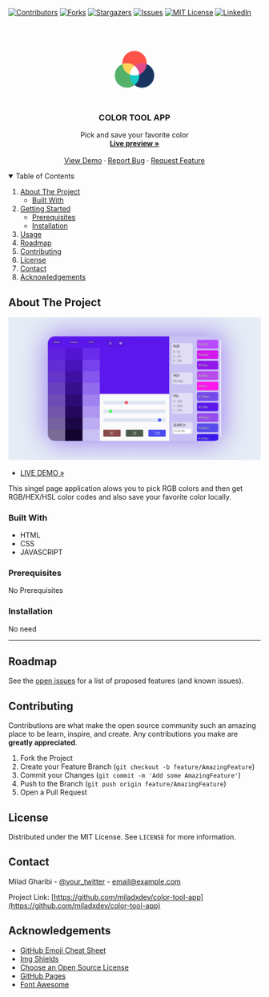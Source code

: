 [![Contributors][contributors-shield]][contributors-url]
[![Forks][forks-shield]][forks-url]
[![Stargazers][stars-shield]][stars-url]
[![Issues][issues-shield]][issues-url]
[![MIT License][license-shield]][license-url]
[![LinkedIn][linkedin-shield]][linkedin-url]

<!-- PROJECT LOGO -->
<br />
<p align="center">
  <a href="https://github.com/miladxdev/color-tool-app">
    <img src="img/logo.png" alt="Logo" width="120" height="120">
  </a>

  <h3 align="center">COLOR TOOL APP</h3>

  <p align="center">
    Pick and save your favorite color
    <br />
    <a href="https://github.com/miladxdev/color-tool-app"><strong>Live preview »</strong></a>
    <br />
    <br />
    <a href="https://miladxdev.github.io/color-tool-app">View Demo</a>
    ·
    <a href="https://github.com/miladxdev/color-tool-app/issues">Report Bug</a>
    ·
    <a href="https://github.com/miladxdev/color-tool-app/issues">Request Feature</a>
  </p>
</p>

<!-- TABLE OF CONTENTS -->
<details open="open">
  <summary>Table of Contents</summary>
  <ol>
    <li>
      <a href="#about-the-project">About The Project</a>
      <ul>
        <li><a href="#built-with">Built With</a></li>
      </ul>
    </li>
    <li>
      <a href="#getting-started">Getting Started</a>
      <ul>
        <li><a href="#prerequisites">Prerequisites</a></li>
        <li><a href="#installation">Installation</a></li>
      </ul>
    </li>
    <li><a href="#usage">Usage</a></li>
    <li><a href="#roadmap">Roadmap</a></li>
    <li><a href="#contributing">Contributing</a></li>
    <li><a href="#license">License</a></li>
    <li><a href="#contact">Contact</a></li>
    <li><a href="#acknowledgements">Acknowledgements</a></li>
  </ol>
</details>

<!-- ABOUT THE PROJECT -->

## About The Project

![screenshot](./img/Screenshot.png)

- [LIVE DEMO »](https://miladxdev.github.io/color-tool-app)

This singel page application alows you to pick RGB colors and then get RGB/HEX/HSL color codes and also save your favorite color locally.

### Built With

- HTML
- CSS
- JAVASCRIPT

<!-- GETTING STARTED -->

### Prerequisites

No Prerequisites

### Installation

No need

<!-- USAGE EXAMPLES -->

<hr>
<!-- ROADMAP -->

## Roadmap

See the [open issues](https://github.com/miladxdev/color-tool-app/issues) for a list of proposed features (and known issues).

<!-- CONTRIBUTING -->

## Contributing

Contributions are what make the open source community such an amazing place to be learn, inspire, and create. Any contributions you make are **greatly appreciated**.

1. Fork the Project
2. Create your Feature Branch (`git checkout -b feature/AmazingFeature`)
3. Commit your Changes (`git commit -m 'Add some AmazingFeature'`)
4. Push to the Branch (`git push origin feature/AmazingFeature`)
5. Open a Pull Request

<!-- LICENSE -->

## License

Distributed under the MIT License. See `LICENSE` for more information.

<!-- CONTACT -->

## Contact

Milad Gharibi - [@your_twitter](https://twitter.com/your_username) - email@example.com

Project Link: [https://github.com/miladxdev/color-tool-app](https://github.com/miladxdev/color-tool-app)

<!-- ACKNOWLEDGEMENTS -->

## Acknowledgements

- [GitHub Emoji Cheat Sheet](https://www.webpagefx.com/tools/emoji-cheat-sheet)
- [Img Shields](https://shields.io)
- [Choose an Open Source License](https://choosealicense.com)
- [GitHub Pages](https://pages.github.com)
- [Font Awesome](https://fontawesome.com)

<!-- MARKDOWN LINKS & IMAGES -->
<!-- https://www.markdownguide.org/basic-syntax/#reference-style-links -->

[contributors-shield]: https://img.shields.io/github/contributors/miladxdev/color-tool-app.svg?style=for-the-badge
[contributors-url]: https://github.com/miladxdev/color-tool-app/graphs/contributors
[forks-shield]: https://img.shields.io/github/forks/miladxdev/color-tool-app.svg?style=for-the-badge
[forks-url]: https://github.com/miladxdev/color-tool-app/network/members
[stars-shield]: https://img.shields.io/github/stars/miladxdev/color-tool-app.svg?style=for-the-badge
[stars-url]: https://github.com/miladxdev/color-tool-app/stargazers
[issues-shield]: https://img.shields.io/github/issues/miladxdev/color-tool-app.svg?style=for-the-badge
[issues-url]: https://github.com/miladxdev/color-tool-app/issues
[license-shield]: https://img.shields.io/github/license/miladxdev/color-tool-app.svg?style=for-the-badge
[license-url]: https://github.com/miladxdev/color-tool-app/blob/master/LICENSE.txt
[linkedin-shield]: https://img.shields.io/badge/-LinkedIn-black.svg?style=for-the-badge&logo=linkedin&colorB=555
[linkedin-url]: https://www.linkedin.com/in/milad-gharibi-507ba3214/
